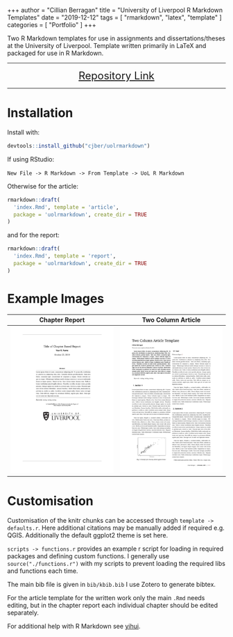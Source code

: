 +++
author = "Cillian Berragan"
title = "University of Liverpool R Markdown Templates"
date = "2019-12-12"
tags = [
    "rmarkdown",
    "latex",
    "template"
]
categories = [
    "Portfolio"
]
+++

Two R Markdown templates for use in assignments and dissertations/theses at the University of Liverpool. Template written primarily in LaTeX and packaged for use in R Markdown.

<!--more-->

---
<p align="center">
<font size="5">
<a href="https://github.com/cjber/uolrmarkdown"> Repository Link</a>
</font>
</p>

---

# Installation

Install with:

```r
devtools::install_github("cjber/uolrmarkdown")
```

If using RStudio:

`New File -> R Markdown -> From Template -> UoL R Markdown`

Otherwise for the article:

```r
rmarkdown::draft(
  'index.Rmd', template = 'article',
  package = 'uolrmarkdown', create_dir = TRUE
)
```

and for the report:

```r
rmarkdown::draft(
  'index.Rmd', template = 'report',
  package = 'uolrmarkdown', create_dir = TRUE
)
```

# Example Images

| Chapter Report | Two Column Article |
| :------------: | :----------------: |
![](https://raw.githubusercontent.com/cjber/uolrmarkdown/master/chapter.png) | ![](https://raw.githubusercontent.com/cjber/uolrmarkdown/master/twocol.png)

# Customisation

Customisation of the knitr chunks can be accessed through `template -> defaults.r`. Here additional citations may be manually added if required e.g. QGIS. Additionally the default ggplot2 theme is set here.

`scripts -> functions.r` provides an example r script for loading in required packages and defining custom functions. I generally use `source("./functions.r")` with my scripts to prevent loading the required libs and functions each time.

The main bib file is given in `bib/kbib.bib` I use Zotero to generate bibtex.

For the article template for the written work only the main `.Rmd` needs editing, but in the chapter report each individual chapter should be edited separately.

For additional help with R Markdown see [yihui](https://bookdown.org/yihui/rmarkdown/).
